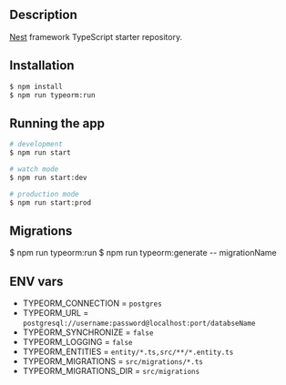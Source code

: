 ## Description

[Nest](https://github.com/nestjs/nest) framework TypeScript starter repository.

## Installation

```bash
$ npm install
$ npm run typeorm:run
```

## Running the app

```bash
# development
$ npm run start

# watch mode
$ npm run start:dev

# production mode
$ npm run start:prod
```

## Migrations

$ npm run typeorm:run
$ npm run typeorm:generate -- migrationName

## ENV vars

- TYPEORM_CONNECTION = `postgres`
- TYPEORM_URL = `postgresql://username:password@localhost:port/databseName`
- TYPEORM_SYNCHRONIZE = `false`
- TYPEORM_LOGGING = `false`
- TYPEORM_ENTITIES = `entity/*.ts,src/**/*.entity.ts`
- TYPEORM_MIGRATIONS = `src/migrations/*.ts`
- TYPEORM_MIGRATIONS_DIR = `src/migrations`
